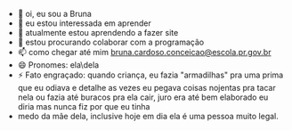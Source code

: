 - 👋 oi, eu sou a Bruna 
- 👀 eu estou interessada em aprender
- 🌱 atualmente estou aprendendo a fazer site
- 💞️ estou procurando colaborar com a programação 
- 📫 como chegar até mim bruna.cardoso.conceicao@escola.pr.gov.br 
- 😄 Pronomes: ela\dela
- ⚡ Fato engraçado: quando criança, eu fazia "armadilhas" pra uma prima que eu odiava e detalhe as vezes eu pegava coisas nojentas pra tacar nela ou fazia até buracos pra ela cair, juro era até bem elaborado eu diria mas nunca fiz por que eu tinha
- medo da mãe dela, inclusive hoje em dia ela é uma pessoa muito legal.


